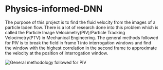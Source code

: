 # Physics-informed-DNN

The purpose of this project is to find the fluid velocity from the images of a particle laden flow. There is a lot of research done into this problem which is called the Particle Image Velocimetry(PIV)/Particle Tracking Velocimetry(PTV) in Mechanical Engineering. The general methods followed for PIV is to break the field in frame 1 into interrogation windows and find the window with the highest correlation in the second frame to approximate the velocity at the position of interrogation window.

![General methodology followed for PIV](https://www.researchgate.net/profile/Daniel_Cote2/publication/50268148/figure/fig2/AS:305818365906946@1449924188734/The-underlying-concept-of-the-two-frames-cross-correlation-particle-image-velocimetry.png)


